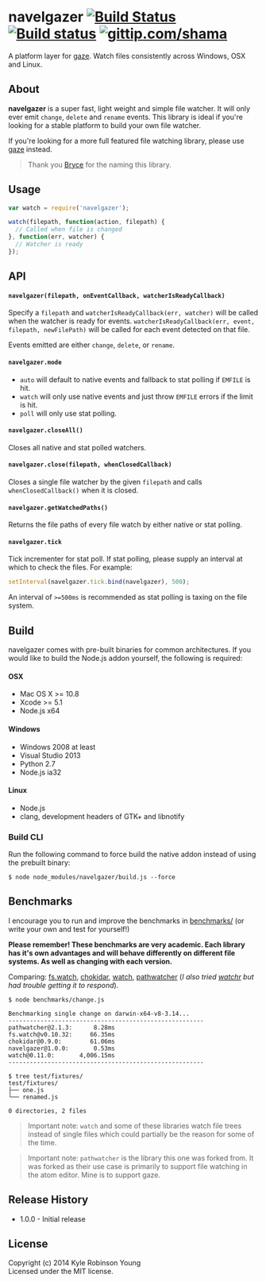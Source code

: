 # navelgazer [![Build Status](http://img.shields.io/travis/shama/navelgazer.svg)](https://travis-ci.org/shama/navelgazer) [![Build status](https://ci.appveyor.com/api/projects/status/b7o6whgrdtwpyh6e/branch/master)](https://ci.appveyor.com/project/shama/navelgazer) [![gittip.com/shama](http://img.shields.io/gittip/shama.svg)](https://www.gittip.com/shama)

A platform layer for [gaze](https://github.com/shama/gaze). Watch files
consistently across Windows, OSX and Linux.

## About

**navelgazer** is a super fast, light weight and simple file watcher. It will only ever emit `change`, `delete` and `rename` events. This library is ideal if you're looking for a stable platform to build your own file watcher.

If you're looking for a more full featured file watching library, please use [gaze](https://github.com/shama/gaze) instead.

> Thank you [Bryce](https://github.com/brycebaril) for the naming this library.

## Usage

``` javascript
var watch = require('navelgazer');

watch(filepath, function(action, filepath) {
  // Called when file is changed
}, function(err, watcher) {
  // Watcher is ready
});
```

## API

#### `navelgazer(filepath, onEventCallback, watcherIsReadyCallback)`

Specify a `filepath` and `watcherIsReadyCallback(err, watcher)` will be called when the watcher is ready for events. `watcherIsReadyCallback(err, event, filepath, newFilePath)` will be called for each event detected on that file.

Events emitted are either `change`, `delete`, or `rename`.

#### `navelgazer.mode`

* `auto` will default to native events and fallback to stat polling if `EMFILE` is hit.
* `watch` will only use native events and just throw `EMFILE` errors if the limit is hit.
* `poll` will only use stat polling.

#### `navelgazer.closeAll()`

Closes all native and stat polled watchers.

#### `navelgazer.close(filepath, whenClosedCallback)`

Closes a single file watcher by the given `filepath` and calls `whenClosedCallback()` when it is closed.

#### `navelgazer.getWatchedPaths()`

Returns the file paths of every file watch by either native or stat polling.

#### `navelgazer.tick`

Tick incrementer for stat poll. If stat polling, please supply an interval at which to check the files. For example:

```js
setInterval(navelgazer.tick.bind(navelgazer), 500);
```

An interval of `>=500ms` is recommended as stat polling is taxing on the file system.

## Build

navelgazer comes with pre-built binaries for common architectures. If you would like to build the Node.js addon yourself, the following is required:

#### OSX

* Mac OS X >= 10.8
* Xcode >= 5.1
* Node.js x64

#### Windows

* Windows 2008 at least
* Visual Studio 2013
* Python 2.7
* Node.js ia32

#### Linux

* Node.js
* clang, development headers of GTK+ and libnotify

### Build CLI

Run the following command to force build the native addon instead of using the prebuilt binary:

``` shell
$ node node_modules/navelgazer/build.js --force
```

## Benchmarks

I encourage you to run and improve the benchmarks in [benchmarks/](https://github.com/shama/navelgazer/tree/master/benchmarks) (or write your own and test for yourself!)

**Please remember! These benchmarks are very academic. Each library has it's own advantages and will behave differently on different file systems. As well as changing with each version.**

Comparing: [fs.watch](http://nodejs.org/api/fs.html#fs_fs_watch_filename_options_listener), [chokidar](https://github.com/paulmillr/chokidar), [watch](https://github.com/mikeal/watch), [pathwatcher](https://github.com/atom/node-pathwatcher) (_I also tried [watchr](https://github.com/bevry/watchr) but had trouble getting it to respond_).

```shell
$ node benchmarks/change.js 

Benchmarking single change on darwin-x64-v8-3.14...
-------------------------------------------------------
pathwatcher@2.1.3:      8.28ms
fs.watch@v0.10.32:     66.35ms
chokidar@0.9.0:        61.06ms
navelgazer@1.0.0:       0.53ms
watch@0.11.0:       4,006.15ms
-------------------------------------------------------

$ tree test/fixtures/
test/fixtures/
├── one.js
└── renamed.js

0 directories, 2 files
```

> Important note: `watch` and some of these libraries watch file trees instead of single files which could partially be the reason for some of the time.

> Important note: `pathwatcher` is the library this one was forked from. It was forked as their use case is primarily to support file watching in the atom editor. Mine is to support gaze.

## Release History
* 1.0.0 - Initial release

## License
Copyright (c) 2014 Kyle Robinson Young  
Licensed under the MIT license.
